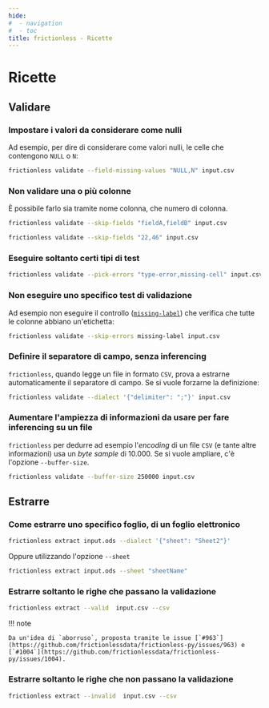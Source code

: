 ```yaml
---
hide:
#  - navigation
#  - toc
title: frictionless - Ricette
---
```


# Ricette

## Validare

### Impostare i valori da considerare come nulli

Ad esempio, per dire di considerare come valori nulli, le celle che contengono `NULL` o `N`:

```bash
frictionless validate --field-missing-values "NULL,N" input.csv
```

### Non validare una o più colonne

È possibile farlo sia tramite nome colonna, che numero di colonna.


```bash
frictionless validate --skip-fields "fieldA,fieldB" input.csv
```

```bash
frictionless validate --skip-fields "22,46" input.csv
```

### Eseguire soltanto certi tipi di test

``` bash
frictionless validate --pick-errors "type-error,missing-cell" input.csv
```

### Non eseguire uno specifico test di validazione

Ad esempio non eseguire il controllo ([`missing-label`](tipi-errore.md#blank-row)) che verifica che tutte le colonne abbiano un'etichetta:

```bash
frictionless validate --skip-errors missing-label input.csv
```

### Definire il separatore di campo, senza inferencing

`frictionless`, quando legge un file in formato `CSV`, prova a estrarne automaticamente il separatore di campo. Se si vuole forzarne la definizione:

``` bash
frictionless validate --dialect '{"delimiter": ";"}' input.csv
```

### Aumentare l'ampiezza di informazioni da usare per fare inferencing su un file

`frictionless` per dedurre ad esempio l'_encoding_ di un file `CSV` (e tante altre informazioni) usa un _byte sample_ di 10.000. Se si vuole ampliare, c'è l'opzione `--buffer-size`.

``` bash
frictionless validate --buffer-size 250000 input.csv
```

## Estrarre

### Come estrarre uno specifico foglio, di un foglio elettronico

```bash
frictionless extract input.ods --dialect '{"sheet": "Sheet2"}'
```

Oppure utilizzando l'opzione `--sheet`

```bash
frictionless extract input.ods --sheet "sheetName"
```

### Estrarre soltanto le righe che passano la validazione

``` bash
frictionless extract --valid  input.csv --csv
```

!!! note

    Da un'idea di `aborruso`, proposta tramite le issue [`#963`](https://github.com/frictionlessdata/frictionless-py/issues/963) e [`#1004`](https://github.com/frictionlessdata/frictionless-py/issues/1004).

### Estrarre soltanto le righe che non passano la validazione

``` bash
frictionless extract --invalid  input.csv --csv
```
